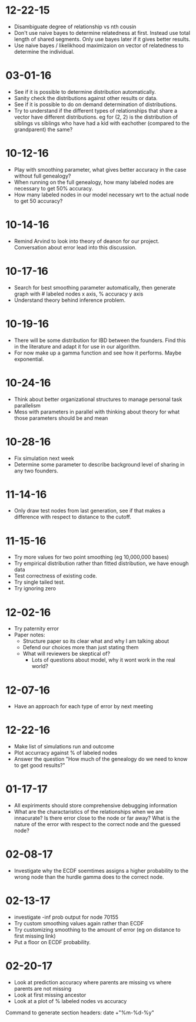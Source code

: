 12-22-15
========
* Disambiguate degree of relationship vs nth cousin
* Don't use naive bayes to determine relatedness at first. Instead use total length of shared segments. Only use bayes later if it gives better results.
* Use naive bayes / likelikhood maximizaion on vector of relatedness to determine the individual.

03-01-16
========

* See if it is possible to determine distribution automatically.
* Sanity check the distributions against other results or data.
* See if it is possible to do on demand determination of distributions.
* Try to understand if the different types of relationships that share a vector have different distributions. eg for (2, 2) is the distribution of siblings vs siblings who have had a kid with eachother (compared to the grandparent) the same?

10-12-16
========

* Play with smoothing parameter, what gives better accuracy in the case without full genealogy?
* When running on the full genealogy, how many labeled nodes are necessary to get 50% accuracy.
* How many labeled nodes in our model necessary wrt to the actual node to get 50 accuracy?

10-14-16
========

* Remind Arvind to look into theory of deanon for our project. Conversation about error lead into this discussion.

10-17-16
========

* Search for best smoothing parameter automatically, then generate graph with # labeled nodes x axis, % accuracy y axis
* Understand theory behind inference problem.

10-19-16
========

* There will be some distribution for IBD between the founders. Find this in the literature and adapt it for use in our algorithm.
* For now make up a gamma function and see how it performs. Maybe exponential.

10-24-16
========

* Think about better organizational structures to manage personal task parallelism
* Mess with parameters in parallel with thinking about theory for what those parameters should be and mean

10-28-16
=========

* Fix simulation next week
* Determine some parameter to describe background level of sharing in any two founders.

11-14-16
========

* Only draw test nodes from last generation, see if that makes a difference with respect to distance to the cutoff.

11-15-16
========

* Try more values for two point smoothing (eg 10,000,000 bases)
* Try empirical distribution rather than fitted distribution, we have enough data
* Test correctness of existing code.
* Try single tailed test.
* Try ignoring zero

12-02-16
========

* Try paternity error
* Paper notes:
     * Structure paper so its clear what and why I am talking about
     * Defend our choices more than just stating them
     * What will reviewers be skeptical of?
         * Lots of questions about model, why it wont work in the real world?
         
12-07-16
=========

* Have an approach for each type of error by next meeting

12-22-16
========

* Make list of simulations run and outcome
* Plot accurracy against % of labeled nodes
* Answer the question "How much of the genealogy do we need to know to get good results?"

01-17-17
========

* All expiriments should store comprehensive debugging information
* What are the charactaristics of the relationships when we are innacurate? Is there error close to the node or far away? What is the nature of the error with respect to the correct node and the guessed node?

02-08-17
========

* Investigate why the ECDF soemtimes assigns a higher probability to the wrong node than the hurdle gamma does to the correct node.

02-13-17
========

* investigate -inf prob output for node 70155
* Try custom smoothing values again rather than ECDF
* Try customizing smoothing to the amount of error (eg on distance to first missing link)
* Put a floor on ECDF probability.

02-20-17
========

* Look at prediction accuracy where parents are missing vs where parents are not missing
* Look at first missing ancestor
* Look at a plot of % labeled nodes vs accuracy

Command to generate section headers:
date +"%m-%d-%y"
